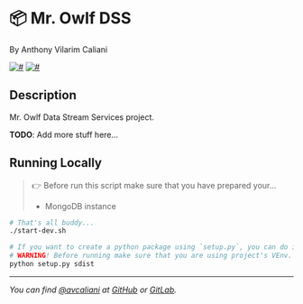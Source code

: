 # 📦 Mr. Owlf DSS
By Anthony Vilarim Caliani

[![#](https://img.shields.io/badge/licence-MIT-lightseagreen.svg)](#) [![#](https://img.shields.io/badge/python-3.7.x-yellow.svg)](#)

## Description
Mr. Owlf Data Stream Services project.

**TODO**: Add more stuff here...

## Running Locally

> 👉 Before run this script make sure that you have prepared your...
> - MongoDB instance

```bash
# That's all buddy...
./start-dev.sh

# If you want to create a python package using `setup.py`, you can do it executing this command.
# WARNING! Before running make sure that you are using project's VEnv.
python setup.py sdist
```

---

_You can find [@avcaliani](#) at [GitHub](https://github.com/avcaliani) or [GitLab](https://gitlab.com/avcaliani)._

